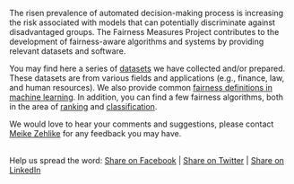 <!-- http://www.tablesgenerator.com/markdown_tables# -->
The risen prevalence of automated decision-making process is increasing the risk associated with models that can potentially discriminate against disadvantaged groups. The Fairness Measures Project contributes to the development of fairness-aware algorithms and systems by providing relevant datasets and software.  

You may find here a series of [datasets](Pages/Datasets.md) we have collected and/or prepared. These datasets are from
various fields and applications (e.g., finance, law, and human resources). We also provide common [fairness 
definitions in machine learning](Pages/Definitions.md). In addition, you can find a few fairness algorithms, both in the area of [ranking](Pages/Ranking.md) and [classification](Pages/Classification.md). 

We would love to hear your comments and suggestions, please contact [Meike Zehlike](mailto:meike.zehlike@tu-berlin.de?Subject=Fairness%20measures%20website) for any feedback you may have.

<br/>
Help us spread the word: <a href="https://www.facebook.com/sharer/sharer.php?u=http%3A//fairness-measures.org"  target="_blank" >Share on Facebook</a> | <a href="https://twitter.com/home?status=Fairness%20Measures%20project%20-%20http%3A//fairness-measures.org"  target="_blank">Share on Twitter</a> | <a href="https://www.linkedin.com/shareArticle?mini=true&url=http%3A//fairness-measures.org&title=Fairness%20Measures%20project&summary=&source="  target="_blank">Share on LinkedIn</a>



<!-- Ideas to complete Text with:

- certain to always get the best unbiased search result
- uncertainiity - isolated fact, no controversies
- Difference between:
    - knowleddge vs. information.
    - valuing thing differently, opinionated “what makes us human”
        - arguable / objective knowledge
- manipulate search result as a protest
- human evaluation as desplicable and honorable
- authority/power
- right/wrong - like, dislike
- coders are also biased
it is impertaive: humanities, technology
seductive idea, remains a myth


technology companies are applying censorship standards arbitrarily (old)
https://www.ted.com/talks/rebecca_mackinnon_let_s_take_back_the_internet#t-132377

- Keywords: advocacy, good governance,political innovation, consent of the network, open source code, statistical numbers (Kennzahlen),

Short Paragraphs (for those with a small attn. span). highlight keywords

-->
